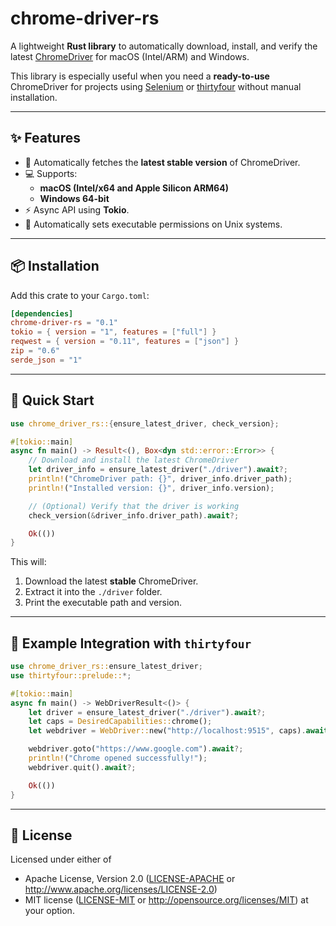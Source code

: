 # chrome-driver-rs

A lightweight **Rust library** to automatically download, install, and verify the latest
[ChromeDriver](https://chromedriver.chromium.org/) for macOS (Intel/ARM) and Windows.

This library is especially useful when you need a **ready-to-use** ChromeDriver for
projects using [Selenium](https://www.selenium.dev/) or
[thirtyfour](https://crates.io/crates/thirtyfour) without manual installation.

---

## ✨ Features
- 🔄 Automatically fetches the **latest stable version** of ChromeDriver.
- 💻 Supports:
  - **macOS (Intel/x64 and Apple Silicon ARM64)**
  - **Windows 64-bit**
- ⚡ Async API using **Tokio**.
- 🚀 Automatically sets executable permissions on Unix systems.

---

## 📦 Installation

Add this crate to your `Cargo.toml`:

```toml
[dependencies]
chrome-driver-rs = "0.1"
tokio = { version = "1", features = ["full"] }
reqwest = { version = "0.11", features = ["json"] }
zip = "0.6"
serde_json = "1"
```

---

## 🚀 Quick Start

```rust
use chrome_driver_rs::{ensure_latest_driver, check_version};

#[tokio::main]
async fn main() -> Result<(), Box<dyn std::error::Error>> {
    // Download and install the latest ChromeDriver
    let driver_info = ensure_latest_driver("./driver").await?;
    println!("ChromeDriver path: {}", driver_info.driver_path);
    println!("Installed version: {}", driver_info.version);

    // (Optional) Verify that the driver is working
    check_version(&driver_info.driver_path).await?;

    Ok(())
}
```

This will:
1. Download the latest **stable** ChromeDriver.
2. Extract it into the `./driver` folder.
3. Print the executable path and version.

---

## 🔧 Example Integration with `thirtyfour`

```rust
use chrome_driver_rs::ensure_latest_driver;
use thirtyfour::prelude::*;

#[tokio::main]
async fn main() -> WebDriverResult<()> {
    let driver = ensure_latest_driver("./driver").await?;
    let caps = DesiredCapabilities::chrome();
    let webdriver = WebDriver::new("http://localhost:9515", caps).await?;

    webdriver.goto("https://www.google.com").await?;
    println!("Chrome opened successfully!");
    webdriver.quit().await?;

    Ok(())
}
```

---

## 📜 License
Licensed under either of
- Apache License, Version 2.0 ([LICENSE-APACHE](LICENSE-APACHE) or <http://www.apache.org/licenses/LICENSE-2.0>)
- MIT license ([LICENSE-MIT](LICENSE-MIT) or <http://opensource.org/licenses/MIT>)
at your option.
